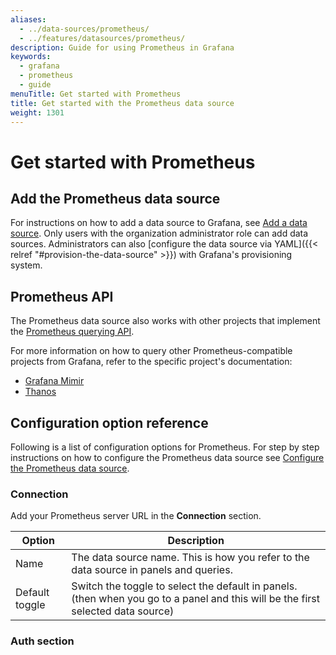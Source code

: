 ```yaml
---
aliases:
  - ../data-sources/prometheus/
  - ../features/datasources/prometheus/
description: Guide for using Prometheus in Grafana
keywords:
  - grafana
  - prometheus
  - guide
menuTitle: Get started with Prometheus
title: Get started with the Prometheus data source
weight: 1301
---
```


# Get started with Prometheus

## Add the Prometheus data source

For instructions on how to add a data source to Grafana, see [Add a data source](https://grafana.com/docs/grafana/latest/administration/data-source-management/#add-a-data-source). Only users with the organization administrator role can add data sources.
Administrators can also [configure the data source via YAML]({{< relref "#provision-the-data-source" >}}) with Grafana's provisioning system.

## Prometheus API

The Prometheus data source also works with other projects that implement the [Prometheus querying API](https://prometheus.io/docs/prometheus/latest/querying/api/).

For more information on how to query other Prometheus-compatible projects from Grafana, refer to the specific project's documentation:

- [Grafana Mimir](/docs/mimir/latest/)
- [Thanos](https://thanos.io/tip/components/query.md/)

## Configuration option reference

Following is a list of configuration options for Prometheus. For step by step instructions on how to configure the Prometheus data source see [Configure the Prometheus data source]().

### Connection

Add your Prometheus server URL in the **Connection** section.

| Option         | Description                                                                                                                      |
| -------------- | -------------------------------------------------------------------------------------------------------------------------------- |
| Name           | The data source name. This is how you refer to the data source in panels and queries.                                            |
| Default toggle | Switch the toggle to select the default in panels. (then when you go to a panel and this will be the first selected data source) |

### Auth section
